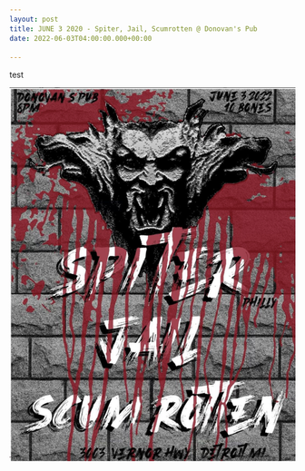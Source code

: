```yaml
---
layout: post
title: JUNE 3 2020 - Spiter, Jail, Scumrotten @ Donovan's Pub
date: 2022-06-03T04:00:00.000+00:00

---
```

test

![](/uploads/screen-shot-2022-06-02-at-4-37-21-pm.png)